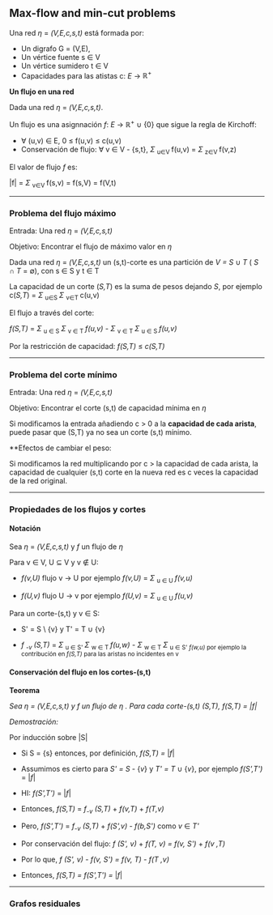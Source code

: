 ## Max-flow and min-cut problems

Una red $\eta$ = *(V,E,c,s,t)* está formada por:

- Un digrafo G = (V,E), 
- Un vértice fuente s $\in$ V
- Un vértice sumidero t $\in$ V
- Capacidades para las atistas c: *E* $\rightarrow$ $\mathbb{R^+}$

**Un flujo en una red**

Dada una red $\eta$ = *(V,E,c,s,t)*.

Un flujo es una asignnación *f*: *E* $\rightarrow$ $\mathbb{R^+}$ $\cup$ {0} que sigue la regla de Kirchoff:

- $\forall$ (u,v) $\in$ E, 0 $\leq$ f(u,v) $\leq$ c(u,v)
- Conservación de flujo: $\forall$ v $\in$ V - {s,t}, $\Sigma$ <sub> u∈V </sub> f(u,v) = $\Sigma$ <sub> z∈V </sub> f(v,z)

El valor de flujo *f* es:

|f| = $\Sigma$ <sub> v∈V </sub> f(s,v) = f(s,V) = f(V,t)

****

### Problema del flujo máximo

Entrada: Una red $\eta$ = *(V,E,c,s,t)*

Objetivo: Encontrar el flujo de máximo valor en $\eta$

Dada una red $\eta$ = *(V,E,c,s,t)* un (s,t)-corte es una partición de *V = S* $\cup$ *T* ( *S* $\cap$ *T* = $\emptyset$), con s $\in$ S y t $\in$ T 

La capacidad de un corte (*S,T*) es la suma de pesos dejando *S*, por ejemplo c(*S,T*) =  $\Sigma$ <sub> u∈S </sub> $\Sigma$ <sub> v∈T </sub> c(u,v)

El flujo a través del corte:

*f(S,T)* = $\Sigma$ <sub> u ∈ S </sub> $\Sigma$ <sub> v ∈ T </sub> *f(u,v)* - $\Sigma$ <sub> v ∈ T </sub> $\Sigma$ <sub> u ∈ S </sub> *f(u,v)*

Por la restricción de capacidad: *f(S,T)* $\leq$ *c(S,T)*


****

### Problema del corte mínimo

Entrada: Una red $\eta$ = *(V,E,c,s,t)*

Objetivo: Encontrar el corte (s,t) de capacidad mínima en $\eta$

Si modificamos la entrada añadiendo c > 0 a la **capacidad de cada arista**, puede pasar que (S,T) ya no sea un corte (s,t) mínimo. 

**Efectos de cambiar el peso:

Si modificamos la red multiplicando por c > la capacidad de cada arista, la capacidad de cualquier (s,t) corte en la nueva red es c veces la capacidad de la red original. 



****

### Propiedades de los flujos y cortes



#### Notación

Sea $\eta$ = *(V,E,c,s,t)* y *f* un flujo de $\eta$

Para v $\in$ V, 
U ⊆ V y v $\notin$ U:

- *f(v,U)* flujo v → U por ejemplo *f(v,U)* = $\Sigma$ <sub> u ∈ U </sub> *f(v,u)*

- *f(U,v)* flujo U → v por ejemplo *f(U,v)* = $\Sigma$ <sub> u ∈ U </sub> *f(u,v)*

Para un corte-(s,t) y v $\in$ S:

- S' = S \ {v} y T' = T $\cup$ {v}

- *f <sub> -v </sub> (S,T)* = $\Sigma$ <sub> u ∈ S' </sub> $\Sigma$ <sub> w ∈ T </sub> *f(u,w)* - $\Sigma$ <sub> w ∈ T  </sub> $\Sigma$ <sub> u ∈ S' *f(w,u)* por ejemplo la contribución en *f(S,T)* para las aristas no incidentes en v

#### Conservación del flujo en los cortes-(s,t)

**Teorema**

*Sea $\eta$ = *(V,E,c,s,t)* y *f* un flujo de $\eta$ . Para cada corte-(s,t) (S,T), f(S,T) = |f|*

*Demostración:*

Por inducción sobre |S|

- Si S = {s} entonces, por definición, *f(S,T) =* |*f*|

- Assumimos es cierto para *S' = S* - {*v*} y *T' = T* $\cup$ {*v*}, por ejemplo *f(S',T')* = |*f*|

- HI: *f(S',T')* = |*f*|

- Entonces, *f(S,T)* = *f<sub>-v</sub> (S,T)* + *f(v,T)* + *f(T,v)*

- Pero, *f(S',T')* = *f<sub>-v</sub> (S,T)* + *f(S',v)* - *f(b,S')* como *v* $\in$ *T'*

- Por conservación del flujo: *f (S', v)* + *f(T, v) = f(v, S')* + *f(v ,T)*

- Por lo que,  *f (S', v)* - *f(v, S') = f(v, T)* - *f(T ,v)*

- Entonces, *f(S,T) = f(S',T') =* |*f*|

****

### Grafos residuales

